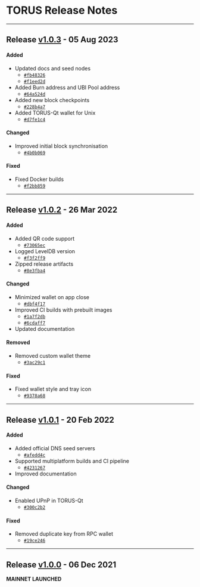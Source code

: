 # TORUS Release Notes

*****************************

## Release [v1.0.3](https://github.com/torus-economy/torus-core/releases/tag/v1.0.3) - 05 Aug 2023

#### Added

- Updated docs and seed nodes
    - [`#fb48326`](https://github.com/torus-economy/torus-core/commit/fb4832653cabe38bc8d436589ad5547bca3ae1ea)
    - [`#f1eed2d`](https://github.com/torus-economy/torus-core/commit/f1eed2d6dc2d5ac8f6b8c9a97f59e3794621fa0b)
- Added Burn address and UBI Pool address
    - [`#64a524d`](https://github.com/torus-economy/torus-core/commit/64a524dce71cb22056e3160452fb5bf9364992c5)
- Added new block checkpoints
    - [`#228b4a7`](https://github.com/torus-economy/torus-core/commit/228b4a7c87225f0387538854769d69c1e5254f64)
- Added TORUS-Qt wallet for Unix
    - [`#d7fe1c4`](https://github.com/torus-economy/torus-core/commit/d7fe1c41bf346cf58031ef190ee8ceff83380a87)

#### Changed

- Improved initial block synchronisation
    - [`#4b0b069`](https://github.com/torus-economy/torus-core/commit/4b0b069d3371ea9e8e218c61066b250a61c49a03)

#### Fixed

- Fixed Docker builds
    - [`#f2bb859`](https://github.com/torus-economy/torus-core/commit/f2bb8590a1b2756cb8b062c457238b3492f29e24)

*****************************

## Release [v1.0.2](https://github.com/torus-economy/torus-core/releases/tag/v1.0.2) - 26 Mar 2022

#### Added

- Added QR code support
    - [`#73065ec`](https://github.com/torus-economy/torus-core/commit/73065ec2b3990509e488c5dbd8fe4d78bc970b5b)
- Logged LevelDB version
    - [`#f3f2ff9`](https://github.com/torus-economy/torus-core/commit/f3f2ff9da192106622306790b987bafb25d9457e)
- Zipped release artifacts
    - [`#8e3fba4`](https://github.com/torus-economy/torus-core/commit/8e3fba42ac411e13b818e52d077b89cec32b5357)

#### Changed

- Minimized wallet on app close
    - [`#dbf4f17`](https://github.com/torus-economy/torus-core/commit/dbf4f17f6b08be439e8a8089fa00ee5c69992ad2)
- Improved CI builds with prebuilt images
    - [`#1a7f2db`](https://github.com/torus-economy/torus-core/commit/1a7f2db29ada228420b57e58417406004fc2f23d)
    - [`#6cdaff7`](https://github.com/torus-economy/torus-core/commit/6cdaff7eaf726a4aedf0201b4c95e7347a246f42)
- Updated documentation

#### Removed

- Removed custom wallet theme
    - [`#3ac29c1`](https://github.com/torus-economy/torus-core/commit/3ac29c1b360e73af7e63e2561aece8c91cc89b57)

#### Fixed

- Fixed wallet style and tray icon
    - [`#9378a68`](https://github.com/torus-economy/torus-core/commit/9378a6850b17fbc0151bf70ae7ac4c45fb734432)

*****************************

## Release [v1.0.1](https://github.com/torus-economy/torus-core/releases/tag/v1.0.1) - 20 Feb 2022

#### Added

- Added official DNS seed servers
    - [`#afedd4c`](https://github.com/torus-economy/torus-core/commit/afedd4cfa5f253478b364f4ef7fe27ba8dcc5bc5)
- Supported multiplatform builds and CI pipeline
    - [`#4231267`](https://github.com/torus-economy/torus-core/commit/42312672c6257dbb0e801e4bfc94c4304ea0296b)
- Improved documentation

#### Changed

- Enabled UPnP in TORUS-Qt
    - [`#300c2b2`](https://github.com/torus-economy/torus-core/commit/300c2b28cf00b3d5ba5e48db3de7feb1484a2234)

#### Fixed

- Removed duplicate key from RPC wallet
    - [`#19ce246`](https://github.com/torus-economy/torus-core/commit/19ce246f2ff9a1a54ba81edd7d4153840b27a6e7)

*****************************

## Release [v1.0.0](https://github.com/torus-economy/torus-core/releases/tag/v1.0.0) - 06 Dec 2021

**MAINNET LAUNCHED**
